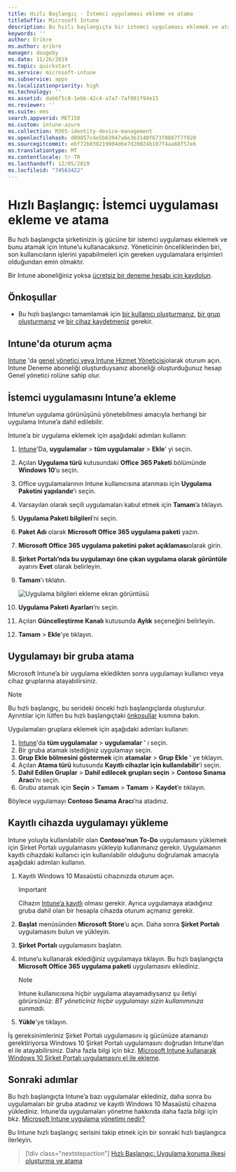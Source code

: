 ```yaml
---
title: Hızlı Başlangıç - İstemci uygulaması ekleme ve atama
titleSuffix: Microsoft Intune
description: Bu hızlı başlangıçta bir istemci uygulaması eklemek ve atamak için Microsoft Intune’u kullanacaksınız.
keywords: ''
author: Erikre
ms.author: erikre
manager: dougeby
ms.date: 11/26/2019
ms.topic: quickstart
ms.service: microsoft-intune
ms.subservice: apps
ms.localizationpriority: high
ms.technology: ''
ms.assetid: dab6f5c8-1ebb-42c4-a7a7-7af001f94e15
ms.reviewer: ''
ms.suite: ems
search.appverid: MET150
ms.custom: intune-azure
ms.collection: M365-identity-device-management
ms.openlocfilehash: d09857c4e5b63947a6e3b3140f673f0887f7f920
ms.sourcegitcommit: ebf72b038219904d6e7d20024b107f4aa68f57e6
ms.translationtype: MT
ms.contentlocale: tr-TR
ms.lasthandoff: 12/05/2019
ms.locfileid: "74563422"
---
```

# <a name="quickstart-add-and-assign-a-client-app"></a>Hızlı Başlangıç: İstemci uygulaması ekleme ve atama

Bu hızlı başlangıçta şirketinizin iş gücüne bir istemci uygulaması eklemek ve bunu atamak için Intune’u kullanacaksınız. Yöneticinin önceliklerinden biri, son kullanıcıların işlerini yapabilmeleri için gereken uygulamalara erişimleri olduğundan emin olmaktır. 

Bir Intune aboneliğiniz yoksa [ücretsiz bir deneme hesabı için kaydolun](../fundamentals/free-trial-sign-up.md).

## <a name="prerequisites"></a>Önkoşullar

- Bu hızlı başlangıcı tamamlamak için [bir kullanıcı oluşturmanız](../fundamentals/quickstart-create-user.md), [bir grup oluşturmanız](../fundamentals/quickstart-create-group.md) ve [bir cihaz kaydetmeniz](../quickstart-setup-auto-enrollment.md) gerekir.

## <a name="sign-in-to-intune"></a>Intune'da oturum açma

[Intune](https://aka.ms/intuneportal) 'da [genel yönetici veya Intune Hizmet Yöneticisi](../fundamentals/users-add.md#types-of-administrators)olarak oturum açın. Intune Deneme aboneliği oluşturduysanız aboneliği oluşturduğunuz hesap Genel yönetici rolüne sahip olur.

## <a name="add-the-client-app-to-intune"></a>İstemci uygulamasını Intune’a ekleme

Intune’un uygulama görünüşünü yönetebilmesi amacıyla herhangi bir uygulama Intune’a dahil edilebilir. 

Intune’a bir uygulama eklemek için aşağıdaki adımları kullanın:
1. [Intune](https://aka.ms/intuneportal)'Da, **uygulamalar** > **tüm uygulamalar** > **Ekle**' yi seçin. 
2. Açılan **Uygulama türü** kutusundaki **Office 365 Paketi** bölümünde **Windows 10**’u seçin.
3. Office uygulamalarının Intune kullanıcısına atanması için **Uygulama Paketini yapılandır**’ı seçin.
4. Varsayılan olarak seçili uygulamaları kabul etmek için **Tamam**’a tıklayın.
5. **Uygulama Paketi bilgileri**’ni seçin.
6. **Paket Adı** olarak **Microsoft Office 365 uygulama paketi** yazın.
7. **Microsoft Office 365 uygulama paketini** **paket açıklaması**olarak girin.
8. **Şirket Portalı’nda bu uygulamayı öne çıkan uygulama olarak görüntüle** ayarını **Evet** olarak belirleyin.
9. **Tamam**'ı tıklatın.

    ![Uygulama bilgileri ekleme ekran görüntüsü](./media/quickstart-add-assign-app/quickstart-add-assign-app-01.png)

10. **Uygulama Paketi Ayarları**’nı seçin.
11. Açılan **Güncelleştirme Kanalı** kutusunda **Aylık** seçeneğini belirleyin.
12. **Tamam** > **Ekle**’ye tıklayın.

## <a name="assign-the-app-to-a-group"></a>Uygulamayı bir gruba atama

Microsoft Intune’a bir uygulama ekledikten sonra uygulamayı kullanıcı veya cihaz gruplarına atayabilirsiniz.

> [!NOTE]
> Bu hızlı başlangıç, bu serideki önceki hızlı başlangıçlarda oluşturulur. Ayrıntılar için lütfen bu hızlı başlangıçtaki [önkoşullar](quickstart-add-assign-app.md#prerequisites) kısmına bakın.

Uygulamaları gruplara eklemek için aşağıdaki adımları kullanın:
1. [Intune](https://aka.ms/intuneportal)'da **tüm uygulamalar** > **uygulamalar** ' ı seçin. 
2. Bir gruba atamak istediğiniz uygulamayı seçin.
3. **Grup Ekle bölmesini göstermek** için **atamalar** > **Grup Ekle** ' ye tıklayın.
4. Açılan **Atama türü** kutusunda **Kayıtlı cihazlar için kullanılabilir**’i seçin. 
5. **Dahil Edilen Gruplar** > **Dahil edilecek grupları seçin** > **Contoso Sınama Aracı**’nı seçin.
6. Grubu atamak için **Seçin** > **Tamam** > **Tamam** > **Kaydet**’e tıklayın.

Böylece uygulamayı **Contoso Sınama Aracı**’na atadınız.

## <a name="install-the-app-on-the-enrolled-device"></a>Kayıtlı cihazda uygulamayı yükleme

Intune yoluyla kullanılabilir olan **Contoso’nun To-Do** uygulamasını yüklemek için Şirket Portalı uygulamasını yükleyip kullanmanız gerekir. Uygulamanın kayıtlı cihazdaki kullanıcı için kullanılabilir olduğunu doğrulamak amacıyla aşağıdaki adımları kullanın.

1. Kayıtlı Windows 10 Masaüstü cihazınızda oturum açın.

    > [!IMPORTANT]
    > Cihazın [Intune’a kayıtlı](../quickstart-enroll-windows-device.md) olması gerekir. Ayrıca uygulamaya atadığınız gruba dahil olan bir hesapla cihazda oturum açmanız gerekir.

2. **Başlat** menüsünden **Microsoft Store**’u açın. Daha sonra **Şirket Portalı** uygulamasını bulun ve yükleyin.
3. **Şirket Portalı** uygulamasını başlatın.
4. Intune’u kullanarak eklediğiniz uygulamaya tıklayın. Bu hızlı başlangıçta **Microsoft Office 365 uygulama paketi** uygulamasını eklediniz.

    > [!NOTE]
    > Intune kullanıcısına hiçbir uygulama atayamadıysanız şu iletiyi görürsünüz: *BT yöneticiniz hiçbir uygulamayı sizin kullanımınıza sunmadı.*

5. **Yükle**’ye tıklayın.

İş gereksinimleriniz Şirket Portalı uygulamasını iş gücünüze atamanızı gerektiriyorsa Windows 10 Şirket Portalı uygulamasını doğrudan Intune’dan el ile atayabilirsiniz. Daha fazla bilgi için bkz. [Microsoft Intune kullanarak Windows 10 Şirket Portalı uygulamasını el ile ekleme](../company-portal-app.md).

## <a name="next-steps"></a>Sonraki adımlar

Bu hızlı başlangıçta Intune’a bazı uygulamalar eklediniz, daha sonra bu uygulamaları bir gruba atadınız ve kayıtlı Windows 10 Masaüstü cihazına yüklediniz. Intune’da uygulamaları yönetme hakkında daha fazla bilgi için bkz. [Microsoft Intune uygulama yönetimi nedir?](app-management.md)

Bu Intune hızlı başlangıç serisini takip etmek için bir sonraki hızlı başlangıca ilerleyin.

> [!div class="nextstepaction"]
> [Hızlı Başlangıç: Uygulama koruma ilkesi oluşturma ve atama](quickstart-create-assign-app-policy.md)

